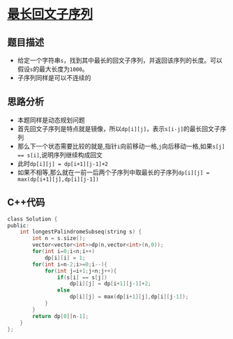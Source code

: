 # [最长回文子序列](https://leetcode-cn.com/problems/longest-palindromic-subsequence/)

## 题目描述
* 给定一个字符串`s`，找到其中最长的回文子序列，并返回该序列的长度。可以假设`s`的最大长度为`1000`。
* 子序列同样是可以不连续的

## 思路分析
* 本题同样是动态规划问题
* 首先回文子序列是特点就是镜像，所以`dp[i][j]`，表示`s[i-j]`的最长回文子序列
* 那么下一个状态需要比较的就是,指针`i`向前移动一格,`j`向后移动一格,如果`s[j] == s[i]`,说明序列继续构成回文
* 此时`dp[i][j] = dp[i+1][j-1]+2`
* 如果不相等,那么就在一前一后两个子序列中取最长的子序列`dp[i][j] = max(dp[i+1][j],dp[i][j-1])`
## C++代码
```C
class Solution {
public:
    int longestPalindromeSubseq(string s) {
        int n = s.size();
        vector<vector<int>>dp(n,vector<int>(n,0));
        for(int i=0;i<n;i++)
            dp[i][i] = 1;
        for(int i=n-2;i>=0;i--){
            for(int j=i+1;j<n;j++){
                if(s[i] == s[j])
                    dp[i][j] = dp[i+1][j-1]+2;
                else
                    dp[i][j] = max(dp[i+1][j],dp[i][j-1]);
            }
        }
        return dp[0][n-1];
    }
};
```
